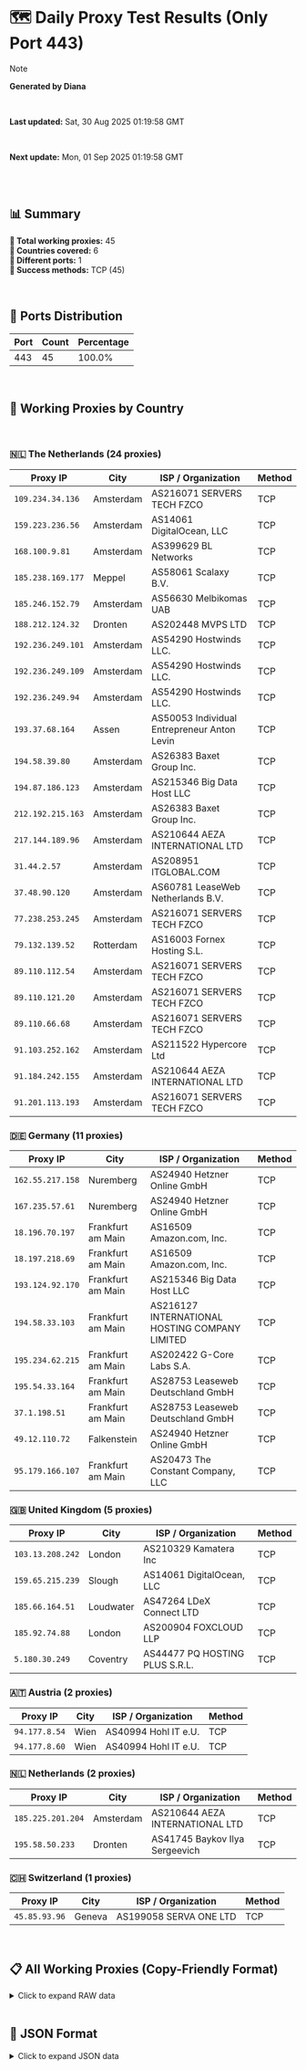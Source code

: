 # 🗺️ Daily Proxy Test Results (Only Port 443)

> [!NOTE]
>
> **Generated by Diana**
>
> <br/>
>
> **Last updated:** Sat, 30 Aug 2025 01:19:58 GMT
>
> <br/>
>
> **Next update:** Mon, 01 Sep 2025 01:19:58 GMT
>
> <br/>

</br>

## 📊 Summary

**🔹 Total working proxies:** 45  
**🔹 Countries covered:** 6  
**🔹 Different ports:** 1  
**🔹 Success methods:** TCP (45)

<br/>

## 🔌 Ports Distribution

| Port | Count | Percentage |
| ---- | ----- | ---------- |
| 443  | 45    | 100.0%     |

<br/>

## 🫧 Working Proxies by Country

<br/>

### 🇳🇱 The Netherlands (24 proxies)

| Proxy IP          | City      | ISP / Organization                          | Method |
| ----------------- | --------- | ------------------------------------------- | ------ |
| `109.234.34.136`  | Amsterdam | AS216071 SERVERS TECH FZCO                  | TCP    |
| `159.223.236.56`  | Amsterdam | AS14061 DigitalOcean, LLC                   | TCP    |
| `168.100.9.81`    | Amsterdam | AS399629 BL Networks                        | TCP    |
| `185.238.169.177` | Meppel    | AS58061 Scalaxy B.V.                        | TCP    |
| `185.246.152.79`  | Amsterdam | AS56630 Melbikomas UAB                      | TCP    |
| `188.212.124.32`  | Dronten   | AS202448 MVPS LTD                           | TCP    |
| `192.236.249.101` | Amsterdam | AS54290 Hostwinds LLC.                      | TCP    |
| `192.236.249.109` | Amsterdam | AS54290 Hostwinds LLC.                      | TCP    |
| `192.236.249.94`  | Amsterdam | AS54290 Hostwinds LLC.                      | TCP    |
| `193.37.68.164`   | Assen     | AS50053 Individual Entrepreneur Anton Levin | TCP    |
| `194.58.39.80`    | Amsterdam | AS26383 Baxet Group Inc.                    | TCP    |
| `194.87.186.123`  | Amsterdam | AS215346 Big Data Host LLC                  | TCP    |
| `212.192.215.163` | Amsterdam | AS26383 Baxet Group Inc.                    | TCP    |
| `217.144.189.96`  | Amsterdam | AS210644 AEZA INTERNATIONAL LTD             | TCP    |
| `31.44.2.57`      | Amsterdam | AS208951 ITGLOBAL.COM                       | TCP    |
| `37.48.90.120`    | Amsterdam | AS60781 LeaseWeb Netherlands B.V.           | TCP    |
| `77.238.253.245`  | Amsterdam | AS216071 SERVERS TECH FZCO                  | TCP    |
| `79.132.139.52`   | Rotterdam | AS16003 Fornex Hosting S.L.                 | TCP    |
| `89.110.112.54`   | Amsterdam | AS216071 SERVERS TECH FZCO                  | TCP    |
| `89.110.121.20`   | Amsterdam | AS216071 SERVERS TECH FZCO                  | TCP    |
| `89.110.66.68`    | Amsterdam | AS216071 SERVERS TECH FZCO                  | TCP    |
| `91.103.252.162`  | Amsterdam | AS211522 Hypercore Ltd                      | TCP    |
| `91.184.242.155`  | Amsterdam | AS210644 AEZA INTERNATIONAL LTD             | TCP    |
| `91.201.113.193`  | Amsterdam | AS216071 SERVERS TECH FZCO                  | TCP    |

### 🇩🇪 Germany (11 proxies)

| Proxy IP         | City              | ISP / Organization                             | Method |
| ---------------- | ----------------- | ---------------------------------------------- | ------ |
| `162.55.217.158` | Nuremberg         | AS24940 Hetzner Online GmbH                    | TCP    |
| `167.235.57.61`  | Nuremberg         | AS24940 Hetzner Online GmbH                    | TCP    |
| `18.196.70.197`  | Frankfurt am Main | AS16509 Amazon.com, Inc.                       | TCP    |
| `18.197.218.69`  | Frankfurt am Main | AS16509 Amazon.com, Inc.                       | TCP    |
| `193.124.92.170` | Frankfurt am Main | AS215346 Big Data Host LLC                     | TCP    |
| `194.58.33.103`  | Frankfurt am Main | AS216127 INTERNATIONAL HOSTING COMPANY LIMITED | TCP    |
| `195.234.62.215` | Frankfurt am Main | AS202422 G-Core Labs S.A.                      | TCP    |
| `195.54.33.164`  | Frankfurt am Main | AS28753 Leaseweb Deutschland GmbH              | TCP    |
| `37.1.198.51`    | Frankfurt am Main | AS28753 Leaseweb Deutschland GmbH              | TCP    |
| `49.12.110.72`   | Falkenstein       | AS24940 Hetzner Online GmbH                    | TCP    |
| `95.179.166.107` | Frankfurt am Main | AS20473 The Constant Company, LLC              | TCP    |

### 🇬🇧 United Kingdom (5 proxies)

| Proxy IP         | City      | ISP / Organization             | Method |
| ---------------- | --------- | ------------------------------ | ------ |
| `103.13.208.242` | London    | AS210329 Kamatera Inc          | TCP    |
| `159.65.215.239` | Slough    | AS14061 DigitalOcean, LLC      | TCP    |
| `185.66.164.51`  | Loudwater | AS47264 LDeX Connect LTD       | TCP    |
| `185.92.74.88`   | London    | AS200904 FOXCLOUD LLP          | TCP    |
| `5.180.30.249`   | Coventry  | AS44477 PQ HOSTING PLUS S.R.L. | TCP    |

### 🇦🇹 Austria (2 proxies)

| Proxy IP      | City | ISP / Organization   | Method |
| ------------- | ---- | -------------------- | ------ |
| `94.177.8.54` | Wien | AS40994 Hohl IT e.U. | TCP    |
| `94.177.8.60` | Wien | AS40994 Hohl IT e.U. | TCP    |

### 🇳🇱 Netherlands (2 proxies)

| Proxy IP          | City      | ISP / Organization              | Method |
| ----------------- | --------- | ------------------------------- | ------ |
| `185.225.201.204` | Amsterdam | AS210644 AEZA INTERNATIONAL LTD | TCP    |
| `195.58.50.233`   | Dronten   | AS41745 Baykov Ilya Sergeevich  | TCP    |

### 🇨🇭 Switzerland (1 proxies)

| Proxy IP      | City   | ISP / Organization     | Method |
| ------------- | ------ | ---------------------- | ------ |
| `45.85.93.96` | Geneva | AS199058 SERVA ONE LTD | TCP    |

<br/>

## 📋 All Working Proxies (Copy-Friendly Format)

<details>
<summary>Click to expand RAW data</summary>

```
94.177.8.54
94.177.8.60
162.55.217.158
167.235.57.61
18.196.70.197
18.197.218.69
193.124.92.170
194.58.33.103
195.234.62.215
195.54.33.164
37.1.198.51
49.12.110.72
95.179.166.107
185.225.201.204
195.58.50.233
45.85.93.96
109.234.34.136
159.223.236.56
168.100.9.81
185.238.169.177
185.246.152.79
188.212.124.32
192.236.249.101
192.236.249.109
192.236.249.94
193.37.68.164
194.58.39.80
194.87.186.123
212.192.215.163
217.144.189.96
31.44.2.57
37.48.90.120
77.238.253.245
79.132.139.52
89.110.112.54
89.110.121.20
89.110.66.68
91.103.252.162
91.184.242.155
91.201.113.193
103.13.208.242
159.65.215.239
185.66.164.51
185.92.74.88
5.180.30.249
```

</details>

<br/>

## 💾 JSON Format

<details>
<summary>Click to expand JSON data</summary>

```json
[
  {
    "ip": "94.177.8.54",
    "port": "443",
    "method": "TCP",
    "country": "Austria",
    "city": "Wien",
    "as": "AS40994 Hohl IT e.U.",
    "proxy": "unknown"
  },
  {
    "ip": "94.177.8.60",
    "port": "443",
    "method": "TCP",
    "country": "Austria",
    "city": "Wien",
    "as": "AS40994 Hohl IT e.U.",
    "proxy": true
  },
  {
    "ip": "162.55.217.158",
    "port": "443",
    "method": "TCP",
    "country": "Germany",
    "city": "Nuremberg",
    "as": "AS24940 Hetzner Online GmbH",
    "proxy": "unknown"
  },
  {
    "ip": "167.235.57.61",
    "port": "443",
    "method": "TCP",
    "country": "Germany",
    "city": "Nuremberg",
    "as": "AS24940 Hetzner Online GmbH",
    "proxy": "unknown"
  },
  {
    "ip": "18.196.70.197",
    "port": "443",
    "method": "TCP",
    "country": "Germany",
    "city": "Frankfurt am Main",
    "as": "AS16509 Amazon.com, Inc.",
    "proxy": "unknown"
  },
  {
    "ip": "18.197.218.69",
    "port": "443",
    "method": "TCP",
    "country": "Germany",
    "city": "Frankfurt am Main",
    "as": "AS16509 Amazon.com, Inc.",
    "proxy": true
  },
  {
    "ip": "193.124.92.170",
    "port": "443",
    "method": "TCP",
    "country": "Germany",
    "city": "Frankfurt am Main",
    "as": "AS215346 Big Data Host LLC",
    "proxy": "unknown"
  },
  {
    "ip": "194.58.33.103",
    "port": "443",
    "method": "TCP",
    "country": "Germany",
    "city": "Frankfurt am Main",
    "as": "AS216127 INTERNATIONAL HOSTING COMPANY LIMITED",
    "proxy": true
  },
  {
    "ip": "195.234.62.215",
    "port": "443",
    "method": "TCP",
    "country": "Germany",
    "city": "Frankfurt am Main",
    "as": "AS202422 G-Core Labs S.A.",
    "proxy": true
  },
  {
    "ip": "195.54.33.164",
    "port": "443",
    "method": "TCP",
    "country": "Germany",
    "city": "Frankfurt am Main",
    "as": "AS28753 Leaseweb Deutschland GmbH",
    "proxy": "unknown"
  },
  {
    "ip": "37.1.198.51",
    "port": "443",
    "method": "TCP",
    "country": "Germany",
    "city": "Frankfurt am Main",
    "as": "AS28753 Leaseweb Deutschland GmbH",
    "proxy": "unknown"
  },
  {
    "ip": "49.12.110.72",
    "port": "443",
    "method": "TCP",
    "country": "Germany",
    "city": "Falkenstein",
    "as": "AS24940 Hetzner Online GmbH",
    "proxy": "unknown"
  },
  {
    "ip": "95.179.166.107",
    "port": "443",
    "method": "TCP",
    "country": "Germany",
    "city": "Frankfurt am Main",
    "as": "AS20473 The Constant Company, LLC",
    "proxy": "unknown"
  },
  {
    "ip": "185.225.201.204",
    "port": "443",
    "method": "TCP",
    "country": "Netherlands",
    "city": "Amsterdam",
    "as": "AS210644 AEZA INTERNATIONAL LTD",
    "proxy": "unknown"
  },
  {
    "ip": "195.58.50.233",
    "port": "443",
    "method": "TCP",
    "country": "Netherlands",
    "city": "Dronten",
    "as": "AS41745 Baykov Ilya Sergeevich",
    "proxy": "unknown"
  },
  {
    "ip": "45.85.93.96",
    "port": "443",
    "method": "TCP",
    "country": "Switzerland",
    "city": "Geneva",
    "as": "AS199058 SERVA ONE LTD",
    "proxy": "unknown"
  },
  {
    "ip": "109.234.34.136",
    "port": "443",
    "method": "TCP",
    "country": "The Netherlands",
    "city": "Amsterdam",
    "as": "AS216071 SERVERS TECH FZCO",
    "proxy": "unknown"
  },
  {
    "ip": "159.223.236.56",
    "port": "443",
    "method": "TCP",
    "country": "The Netherlands",
    "city": "Amsterdam",
    "as": "AS14061 DigitalOcean, LLC",
    "proxy": "unknown"
  },
  {
    "ip": "168.100.9.81",
    "port": "443",
    "method": "TCP",
    "country": "The Netherlands",
    "city": "Amsterdam",
    "as": "AS399629 BL Networks",
    "proxy": "unknown"
  },
  {
    "ip": "185.238.169.177",
    "port": "443",
    "method": "TCP",
    "country": "The Netherlands",
    "city": "Meppel",
    "as": "AS58061 Scalaxy B.V.",
    "proxy": "unknown"
  },
  {
    "ip": "185.246.152.79",
    "port": "443",
    "method": "TCP",
    "country": "The Netherlands",
    "city": "Amsterdam",
    "as": "AS56630 Melbikomas UAB",
    "proxy": true
  },
  {
    "ip": "188.212.124.32",
    "port": "443",
    "method": "TCP",
    "country": "The Netherlands",
    "city": "Dronten",
    "as": "AS202448 MVPS LTD",
    "proxy": "unknown"
  },
  {
    "ip": "192.236.249.101",
    "port": "443",
    "method": "TCP",
    "country": "The Netherlands",
    "city": "Amsterdam",
    "as": "AS54290 Hostwinds LLC.",
    "proxy": true
  },
  {
    "ip": "192.236.249.109",
    "port": "443",
    "method": "TCP",
    "country": "The Netherlands",
    "city": "Amsterdam",
    "as": "AS54290 Hostwinds LLC.",
    "proxy": "unknown"
  },
  {
    "ip": "192.236.249.94",
    "port": "443",
    "method": "TCP",
    "country": "The Netherlands",
    "city": "Amsterdam",
    "as": "AS54290 Hostwinds LLC.",
    "proxy": "unknown"
  },
  {
    "ip": "193.37.68.164",
    "port": "443",
    "method": "TCP",
    "country": "The Netherlands",
    "city": "Assen",
    "as": "AS50053 Individual Entrepreneur Anton Levin",
    "proxy": "unknown"
  },
  {
    "ip": "194.58.39.80",
    "port": "443",
    "method": "TCP",
    "country": "The Netherlands",
    "city": "Amsterdam",
    "as": "AS26383 Baxet Group Inc.",
    "proxy": "unknown"
  },
  {
    "ip": "194.87.186.123",
    "port": "443",
    "method": "TCP",
    "country": "The Netherlands",
    "city": "Amsterdam",
    "as": "AS215346 Big Data Host LLC",
    "proxy": "unknown"
  },
  {
    "ip": "212.192.215.163",
    "port": "443",
    "method": "TCP",
    "country": "The Netherlands",
    "city": "Amsterdam",
    "as": "AS26383 Baxet Group Inc.",
    "proxy": "unknown"
  },
  {
    "ip": "217.144.189.96",
    "port": "443",
    "method": "TCP",
    "country": "The Netherlands",
    "city": "Amsterdam",
    "as": "AS210644 AEZA INTERNATIONAL LTD",
    "proxy": true
  },
  {
    "ip": "31.44.2.57",
    "port": "443",
    "method": "TCP",
    "country": "The Netherlands",
    "city": "Amsterdam",
    "as": "AS208951 ITGLOBAL.COM",
    "proxy": "unknown"
  },
  {
    "ip": "37.48.90.120",
    "port": "443",
    "method": "TCP",
    "country": "The Netherlands",
    "city": "Amsterdam",
    "as": "AS60781 LeaseWeb Netherlands B.V.",
    "proxy": "unknown"
  },
  {
    "ip": "77.238.253.245",
    "port": "443",
    "method": "TCP",
    "country": "The Netherlands",
    "city": "Amsterdam",
    "as": "AS216071 SERVERS TECH FZCO",
    "proxy": "unknown"
  },
  {
    "ip": "79.132.139.52",
    "port": "443",
    "method": "TCP",
    "country": "The Netherlands",
    "city": "Rotterdam",
    "as": "AS16003 Fornex Hosting S.L.",
    "proxy": "unknown"
  },
  {
    "ip": "89.110.112.54",
    "port": "443",
    "method": "TCP",
    "country": "The Netherlands",
    "city": "Amsterdam",
    "as": "AS216071 SERVERS TECH FZCO",
    "proxy": "unknown"
  },
  {
    "ip": "89.110.121.20",
    "port": "443",
    "method": "TCP",
    "country": "The Netherlands",
    "city": "Amsterdam",
    "as": "AS216071 SERVERS TECH FZCO",
    "proxy": "unknown"
  },
  {
    "ip": "89.110.66.68",
    "port": "443",
    "method": "TCP",
    "country": "The Netherlands",
    "city": "Amsterdam",
    "as": "AS216071 SERVERS TECH FZCO",
    "proxy": "unknown"
  },
  {
    "ip": "91.103.252.162",
    "port": "443",
    "method": "TCP",
    "country": "The Netherlands",
    "city": "Amsterdam",
    "as": "AS211522 Hypercore Ltd",
    "proxy": "unknown"
  },
  {
    "ip": "91.184.242.155",
    "port": "443",
    "method": "TCP",
    "country": "The Netherlands",
    "city": "Amsterdam",
    "as": "AS210644 AEZA INTERNATIONAL LTD",
    "proxy": true
  },
  {
    "ip": "91.201.113.193",
    "port": "443",
    "method": "TCP",
    "country": "The Netherlands",
    "city": "Amsterdam",
    "as": "AS216071 SERVERS TECH FZCO",
    "proxy": true
  },
  {
    "ip": "103.13.208.242",
    "port": "443",
    "method": "TCP",
    "country": "United Kingdom",
    "city": "London",
    "as": "AS210329 Kamatera Inc",
    "proxy": "unknown"
  },
  {
    "ip": "159.65.215.239",
    "port": "443",
    "method": "TCP",
    "country": "United Kingdom",
    "city": "Slough",
    "as": "AS14061 DigitalOcean, LLC",
    "proxy": "unknown"
  },
  {
    "ip": "185.66.164.51",
    "port": "443",
    "method": "TCP",
    "country": "United Kingdom",
    "city": "Loudwater",
    "as": "AS47264 LDeX Connect LTD",
    "proxy": "unknown"
  },
  {
    "ip": "185.92.74.88",
    "port": "443",
    "method": "TCP",
    "country": "United Kingdom",
    "city": "London",
    "as": "AS200904 FOXCLOUD LLP",
    "proxy": "unknown"
  },
  {
    "ip": "5.180.30.249",
    "port": "443",
    "method": "TCP",
    "country": "United Kingdom",
    "city": "Coventry",
    "as": "AS44477 PQ HOSTING PLUS S.R.L.",
    "proxy": "unknown"
  }
]
```

</details>
